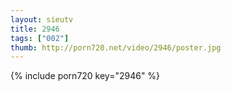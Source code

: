 ```yaml
--- 
layout: sieutv
title: 2946
tags: ["002"]
thumb: http://porn720.net/video/2946/poster.jpg
---
```

{% include porn720 key="2946" %} 
